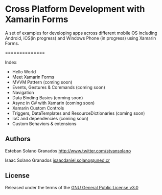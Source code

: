 # Cross Platform Development with Xamarin Forms
A set of examples for developing apps across different mobile OS including Android, iOS(in progress) and Windows Phone (in progress) using Xamarin Forms.

==============

Index:
- Hello World
- Meet Xamarin Forms
- MVVM Pattern (coming soon)
- Events, Gestures & Commands (coming soon)
- Navigation
- Data Binding Basics (coming soon)
- Async in C# with Xamarin (coming soon)
- Xamarin Custom Controls
- Triggers, DataTemplates and ResourceDictionaries (coming soon)
- IoC and dependencies (coming soon)
- Custom Behaviors & extensions

Authors
------

Esteban Solano Granados
http://www.twitter.com/stvansolano

Isaac Solano Granados
isaacdaniel.solano@uned.cr

## License ##

Released under the terms of the [GNU General Public License v3.0](https://github.com/stvansolano/crossPlatformDevelopment/blob/master/LICENSE)
